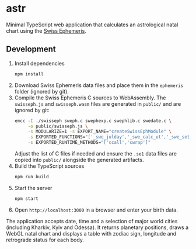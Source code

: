 # astr

Minimal TypeScript web application that calculates an astrological natal chart using the [Swiss Ephemeris](https://www.astro.com/swisseph/).

## Development

1. Install dependencies
   ```bash
   npm install
   ```
2. Download Swiss Ephemeris data files and place them in the `ephemeris` folder (ignored by git).
3. Compile the Swiss Ephemeris C sources to WebAssembly. The `swisseph.js` and `swisseph.wasm` files are generated in `public/` and are ignored by git:
   ```bash
   emcc -I ./swisseph sweph.c swephexp.c swephlib.c swedate.c \
        -o public/swisseph.js \
        -s MODULARIZE=1 -s EXPORT_NAME="createSwissEphModule" \
        -s EXPORTED_FUNCTIONS="['_swe_julday','_swe_calc_ut','_swe_set_ephe_path','_swe_set_topo','_swe_get_planet_name','_swe_close']" \
        -s EXPORTED_RUNTIME_METHODS="['ccall','cwrap']"
   ```
   Adjust the list of C files if needed and ensure the `.se1` data files are copied into `public/` alongside the generated artifacts.
4. Build the TypeScript sources
   ```bash
   npm run build
   ```
5. Start the server
   ```bash
   npm start
   ```
6. Open `http://localhost:3000` in a browser and enter your birth data.

The application accepts date, time and a selection of major world cities (including Kharkiv, Kyiv and Odessa). It returns planetary positions, draws a WebGL natal chart and displays a table with zodiac sign, longitude and retrograde status for each body.
